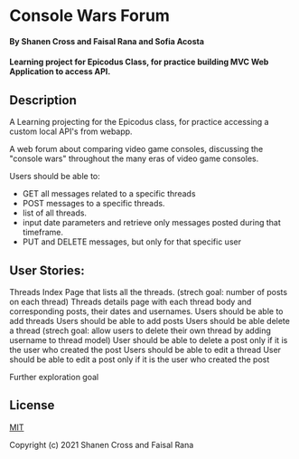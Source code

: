 # Console Wars Forum
#### By Shanen Cross and Faisal Rana and Sofia Acosta
#### Learning project for Epicodus Class, for practice building MVC Web Application to access API.

## Description

A Learning projecting for the Epicodus class, for practice accessing a custom local API's from webapp.

A web forum about comparing video game consoles, discussing the "console wars" throughout the many eras of video game consoles.

Users should be able to:
* GET all messages related to a specific threads
* POST messages to a specific threads.
* list of all threads.
* input date parameters and retrieve only messages posted during that timeframe.
* PUT and DELETE messages, but only for that specific user

## User Stories:

Threads Index Page that lists all the threads. (strech goal: number of posts on each thread)
Threads details page with each thread body and corresponding posts, their dates and usernames. 
Users should be able to add threads
Users should be able to add posts 
Users should be able delete a thread (strech goal: allow users to delete their own thread by adding username to thread model)
User should be able to delete a post only if it is the user who created the post
Users should be able to edit a thread
User should be able to edit a post only if it is the user who created the post

Further exploration goal 


## License

[MIT](LICENSE)

Copyright (c) 2021 Shanen Cross and Faisal Rana